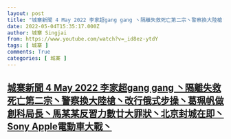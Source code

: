 ```yaml
---
layout: post
title: "城寨新聞 4 May 2022 李家超gang gang 丶隔離失救死亡第二宗丶警察換大陸槍丶改行俄式步操丶葛珮帆做創科局長丶馬某某反習力數廿大罪狀丶北京封城在即丶Sony Apple電動車大戰丶"
date: 2022-05-04T15:35:17.000Z
author: 城寨 Singjai
from: https://www.youtube.com/watch?v=_id8ez-ytdY
tags: [ 城寨 ]
comments: True
categories: [ 城寨 ]
---
```

<!--1651678517000-->
[城寨新聞 4 May 2022 李家超gang gang 丶隔離失救死亡第二宗丶警察換大陸槍丶改行俄式步操丶葛珮帆做創科局長丶馬某某反習力數廿大罪狀丶北京封城在即丶Sony Apple電動車大戰丶](https://www.youtube.com/watch?v=_id8ez-ytdY)
------

<div>

</div>
